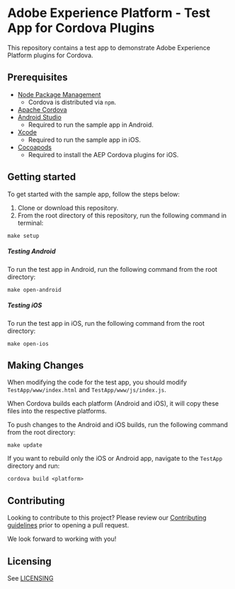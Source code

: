 # Adobe Experience Platform - Test App for Cordova Plugins

<!-- [![CI](https://github.com/adobe/cordova-acpsample/workflows/CI/badge.svg)](https://github.com/adobe/cordova-acpsample/actions) 
[![GitHub](https://img.shields.io/github/license/adobe/cordova-acpsample)](https://github.com/adobe/cordova-acpsample/blob/master/LICENSE)
-->


This repository contains a test app to demonstrate Adobe Experience Platform plugins for Cordova.

## Prerequisites

- [Node Package Management](https://www.npmjs.com/)
    - Cordova is distributed via `npm`.
- [Apache Cordova](https://cordova.apache.org/#getstarted)
- [Android Studio](https://developer.android.com/studio/)
    - Required to run the sample app in Android.
- [Xcode](https://apps.apple.com/us/app/xcode/id497799835)
    - Required to run the sample app in iOS.
- [Cocoapods](https://cocoapods.org/)
    - Required to install the AEP Cordova plugins for iOS.

## Getting started

To get started with the sample app, follow the steps below:

1. Clone or download this repository.
1. From the root directory of this repository, run the following command in terminal:
```
make setup
```

##### Testing Android

To run the test app in Android, run the following command from the root directory:

 ```
make open-android
 ```

##### Testing iOS

To run the test app in iOS, run the following command from the root directory:

```
make open-ios
```

## Making Changes

When modifying the code for the test app, you should modify `TestApp/www/index.html` and `TestApp/www/js/index.js`.

When Cordova builds each platform (Android and iOS), it will copy these files into the respective platforms.

To push changes to the Android and iOS builds, run the following command from the root directory:

```
make update
```

If you want to rebuild only the iOS or Android app, navigate to the `TestApp` directory and run:

```
cordova build <platform>
```

## Contributing

Looking to contribute to this project? Please review our [Contributing guidelines](.github/CONTRIBUTING.md) prior to opening a pull request.  

We look forward to working with you!

## Licensing  

See [LICENSING](LICENSE)
